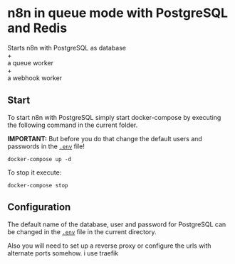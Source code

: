 # n8n in queue mode with PostgreSQL and Redis

Starts n8n with PostgreSQL as database  
+  
a queue worker  
+  
a webhook worker


## Start

To start n8n with PostgreSQL simply start docker-compose by executing the following
command in the current folder.


**IMPORTANT:** But before you do that change the default users and passwords in the [`.env`](.env) file!

```
docker-compose up -d
```

To stop it execute:

```
docker-compose stop
```

## Configuration

The default name of the database, user and password for PostgreSQL can be changed in the [`.env`](.env) file in the current directory.

Also you will need to set up a reverse proxy or configure the urls with alternate ports somehow.
i use traefik
